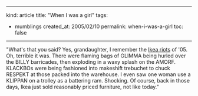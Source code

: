 -----
kind: article
title: "When I was a girl"
tags:
- mumblings
created_at: 2005/02/10
permalink: when-i-was-a-girl
toc: false
-----

<p>"What's that you said? Yes, grandaughter, I remember the <a href="http://news.bbc.co.uk/1/hi/england/london/4252421.stm">Ikea riots</a> of '05. Oh, terrible it was. There were flaming bags of GLIMMA being hurled over the BILLY barricades, then exploding in a waxy splash on the AMORF. KLACKBOs were being fashioned into makeshift trebuchet to chuck RESPEKT at those packed into the warehouse. I even saw one woman use a KLIPPAN on a trolley as a battering ram. Shocking. Of course, back in those days, Ikea just sold reasonably priced furniture, not like today."</p>



